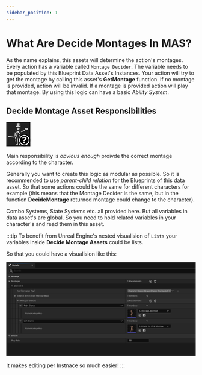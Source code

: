 ```yaml
---
sidebar_position: 1
---
```


# What Are Decide Montages In MAS?

As the name explains, this assets will determine the action's montages. Every action has a variable called `Montage Decider`. The variable needs to be populated by this Blueprint Data Asset's Instances. Your action will try to get the montage by calling this asset's **GetMontage** function. If no montage is provided, action will be invalid. If a montage is provided action will play that montage. By using this logic can have a basic *Ability System*. 


## Decide Montage Asset Responsibilities 

![DecideMontageImage](../img/T_DecideMontage.png) 

Main responsibility is *obvious enough* proivde the correct montage according to the character.

Generally you want to create this logic as modular as possible. So it is recommended to use *parent-child relation* for the Blueprints of this data asset. So that some actions could be the same for different characters for example (this means that the Montage Decider is the same, but in the function **DecideMontage** returned montage could change to the character).

Combo Systems, State Systems etc. all provided here. But all variables in data asset's are global. So you need to hold related variables in your character's and read them in this asset. 

:::tip
To benefit from Unreal Engine's nested visualision of `Lists` your variables inside **Decide Montage Assets** could be lists.

So that you could have a visualision like this:

![ExampleDecideMontageListView](../img/T_ExampleDecideMontageListView.png)

It makes editing per Instnace so much easier!
:::
